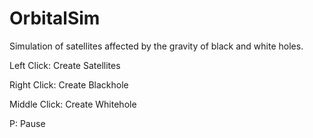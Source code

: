 # OrbitalSim
Simulation of satellites affected by the gravity of black and white holes.

Left Click: Create Satellites

Right Click: Create Blackhole

Middle Click: Create Whitehole

P: Pause


